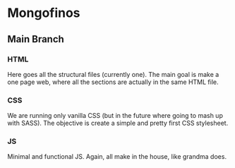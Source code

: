 # Mongofinos
## Main Branch
### HTML ###
Here goes all the structural files (currently one). The main goal is make a one
page web, where all the sections are actually in the same HTML file.
### CSS
We are running only vanilla CSS (but in the future where going to mash up with
SASS). The objective is create a simple and pretty first CSS stylesheet.
### JS
Minimal and functional JS. Again, all make in the house, like grandma does.
